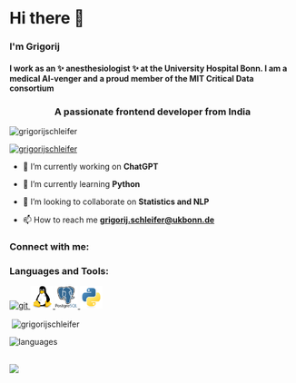 <br>

# Hi there 👋

### I'm Grigorij

#### I work as an ✨  anesthesiologist ✨ at the University Hospital Bonn. I am a medical AI-venger and a proud member of the MIT Critical Data consortium


<h3 align="center">A passionate frontend developer from India</h3>

<p align="left"> <img src="https://komarev.com/ghpvc/?username=grigorijschleifer&label=Profile%20views&color=0e75b6&style=flat" alt="grigorijschleifer" /> </p>

<p align="left"> <a href="https://github.com/ryo-ma/github-profile-trophy"><img src="https://github-profile-trophy.vercel.app/?username=grigorijschleifer" alt="grigorijschleifer" /></a> </p>

- 🔭 I’m currently working on **ChatGPT**

- 🌱 I’m currently learning **Python**

- 👯 I’m looking to collaborate on **Statistics and NLP**

- 📫 How to reach me **grigorij.schleifer@ukbonn.de**

<h3 align="left">Connect with me:</h3>
<p align="left">
</p>

<h3 align="left">Languages and Tools:</h3>
<p align="left"> <a href="https://git-scm.com/" target="_blank" rel="noreferrer"> <img src="https://www.vectorlogo.zone/logos/git-scm/git-scm-icon.svg" alt="git" width="40" height="40"/> </a> <a href="https://www.linux.org/" target="_blank" rel="noreferrer"> <img src="https://raw.githubusercontent.com/devicons/devicon/master/icons/linux/linux-original.svg" alt="linux" width="40" height="40"/> </a> <a href="https://www.postgresql.org" target="_blank" rel="noreferrer"> <img src="https://raw.githubusercontent.com/devicons/devicon/master/icons/postgresql/postgresql-original-wordmark.svg" alt="postgresql" width="40" height="40"/> </a> <a href="https://www.python.org" target="_blank" rel="noreferrer"> <img src="https://raw.githubusercontent.com/devicons/devicon/master/icons/python/python-original.svg" alt="python" width="40" height="40"/> </a> </p>

<p>&nbsp;<img align="center" src="https://github-readme-stats.vercel.app/api?username=grigorijschleifer&show_icons=true&locale=en" alt="grigorijschleifer" /></p>


<!-- ![Grigorij's GitHub stats](https://github-readme-stats.vercel.app/api?username=grigorijschleifer&hide=contribs,prs&show_icons=true&theme=dracula) -->

![languages](https://github-readme-stats.vercel.app/api/top-langs/?username=grigorijschleifer&hide=scss&layout=compact&theme=tokyonight)


<br>
<div class="inline-block">
 <img src="https://www.codewars.com/users/GrigorijSchleifer/badges/large">
</div>

